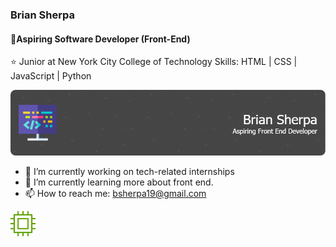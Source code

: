 ### Brian Sherpa
#### 🚀Aspiring Software Developer (Front-End)
⭐  Junior at New York City College of Technology
Skills: HTML | CSS | JavaScript | Python 

![](/github-header-image.png)

- 🔭 I’m currently working on tech-related internships 
- 🌱 I’m currently learning more about front end. 
- 📫 How to reach me: bsherpa19@gmail.com 

<a href='https://docs.github.com/en/developers'><img src='https://raw.githubusercontent.com/acervenky/animated-github-badges/master/assets/devbadge.gif' width='40' height='40'></a> 

